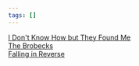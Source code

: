 ```yaml
---
tags: []
---
```

   
[I Don't Know How but They Found Me](../Groups/I%20Don%27t%20Know%20How%20but%20They%20Found%20Me.md)   
[The Brobecks](/not_created.md)   
[Falling in Reverse](../Groups/Falling%20in%20Reverse.md)